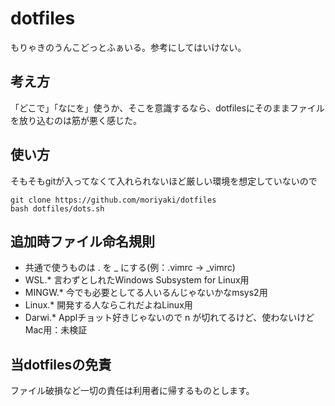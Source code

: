 # dotfiles

もりゃきのうんこどっとふぁいる。参考にしてはいけない。

## 考え方

「どこで」「なにを」使うか、そこを意識するなら、dotfilesにそのままファイルを放り込むのは筋が悪く感じた。

## 使い方

そもそもgitが入ってなくて入れられないほど厳しい環境を想定していないので
```
git clone https://github.com/moriyaki/dotfiles
bash dotfiles/dots.sh
```

## 追加時ファイル命名規則

- 共通で使うものは . を _ にする(例：.vimrc → _vimrc)
- WSL.\* 言わずとしれたWindows Subsystem for Linux用
- MINGW.\* 今でも必要としてる人いるんじゃないかなmsys2用
- Linux.\* 開発する人ならこれだよねLinux用
- Darwi.\* Applチョット好きじゃないので n が切れてるけど、使わないけどMac用：未検証

## 当dotfilesの免責

ファイル破損など一切の責任は利用者に帰するものとします。
